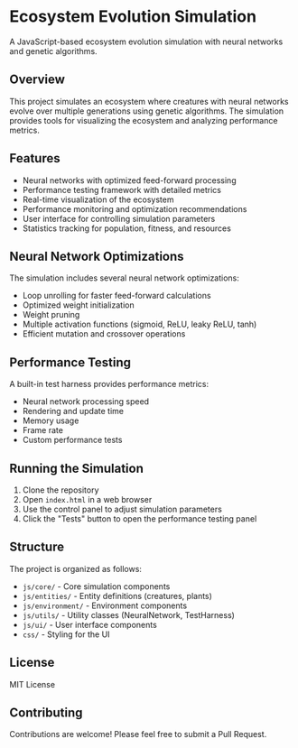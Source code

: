 # Ecosystem Evolution Simulation

A JavaScript-based ecosystem evolution simulation with neural networks and genetic algorithms.

## Overview

This project simulates an ecosystem where creatures with neural networks evolve over multiple generations using genetic algorithms. The simulation provides tools for visualizing the ecosystem and analyzing performance metrics.

## Features

- Neural networks with optimized feed-forward processing
- Performance testing framework with detailed metrics
- Real-time visualization of the ecosystem
- Performance monitoring and optimization recommendations
- User interface for controlling simulation parameters
- Statistics tracking for population, fitness, and resources

## Neural Network Optimizations

The simulation includes several neural network optimizations:

- Loop unrolling for faster feed-forward calculations
- Optimized weight initialization
- Weight pruning
- Multiple activation functions (sigmoid, ReLU, leaky ReLU, tanh)
- Efficient mutation and crossover operations

## Performance Testing

A built-in test harness provides performance metrics:

- Neural network processing speed
- Rendering and update time
- Memory usage
- Frame rate
- Custom performance tests

## Running the Simulation

1. Clone the repository
2. Open `index.html` in a web browser
3. Use the control panel to adjust simulation parameters
4. Click the "Tests" button to open the performance testing panel

## Structure

The project is organized as follows:

- `js/core/` - Core simulation components
- `js/entities/` - Entity definitions (creatures, plants)
- `js/environment/` - Environment components
- `js/utils/` - Utility classes (NeuralNetwork, TestHarness)
- `js/ui/` - User interface components
- `css/` - Styling for the UI

## License

MIT License

## Contributing

Contributions are welcome! Please feel free to submit a Pull Request.